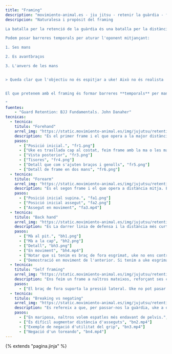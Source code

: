 ```yaml
---
title: "Framing"
description: "movimiento-animal.es - jiu jitsu - retenir la guàrdia - framing"
descripcion: "Naturalesa i propòsit del framing

La batalla per la retenció de la guàrdia és una batalla per la distància. Una vegada uke ens ha passat les cames, el que vol és tancar la distància amb tori. 

Podem posar barreres temporals per aturar l'oponent mitjançant:

1. Ses mans

2. Es avantbraços

3. L'anvers de les mans


> Queda clar que l'objectiu no és espitjar a uke! Això no és realista


El que pretenem amb el framing és formar barreres **temporals** per mantenir la distància mentre recuperam la guàrdia p.e. amb fuga de cadera o tisores

"
fuentes:
    - "Guard Retention: BJJ Fundamentals. John Danaher"
tecnicas: 
  - tecnica:
    titulo: "Forehand"
    arrel_img: "https://static.movimiento-animal.es/img/jujutsu/retention/frames/"
    description: "És el primer frame i el que opera a la major distància. Notar que la màxima força es fa quan el colçe i el genoll estan junts." 
    pasos:
      - ["Posició inicial.", "fr1.png"]
      - ["Uke es trasllada cap al costat, feim frame amb la ma o les mans", "fr2.png"]
      - ["Vista posterior", "fr3.png"]
      - ["Tisores", "fr4.png"]
      - ["Detall que com s'ajuten braços i genolls", "fr5.png"]
      - ["Detall de frame en dos mans", "fr6.png"]
  - tecnica:
    titulo: "Forearm"
    arrel_img: "https://static.movimiento-animal.es/img/jujutsu/retention/frames/"
    description: "És el segon frame i el que opera a distància mitja. És el frame més fort." 
    pasos:
      - ["Posició inicial supina.", "fa1.png"]
      - ["Posició inicial assegut", "fa2.png"]
      - ["Assegut en moviment", "fa3.mp4"]
  - tecnica:
    titulo: "Back hand"
    arrel_img: "https://static.movimiento-animal.es/img/jujutsu/retention/frames/"
    description: "És La darrer linia de defensa i la distància més curta ja que la mà queda entre els dos pits. Mai donam gratuitament ni el pit ni el cap. Mai!. Lo perillós de uke sobre el nostre pit no és el pes, si no que tingui la posició interior. Si temin es braç de fora esgrimat, en realitat, es control el tenim naltros." 
    pasos:
      - ["Mà al pit.", "bh1.png"]
      - ["Mà a la cap", "bh2.png"]
      - ["Detall", "bh3.png"]
      - ["En moviment", "bh4.mp4"]
      - ["Notar que si tenim es braç de fora esgrimat, uke no ens controla. En canvi, si el té per dins, tenim problemes.", "bh5.png"]
      - ["Demostració en moviment de l'anterior. Si tenim a uke esgrimat per fora, el controlam", "bh6.mp4"]
  - tecnica:
    titulo: "Self framing"
    arrel_img: "https://static.movimiento-animal.es/img/jujutsu/retention/frames/"
    description: "Ens feim un frame a naltros mateixos, reforçant ses cames perquè no ens puguin passat." 
    pasos:
      - ["El braç de fora suporta la pressió lateral. Uke no pot pasar.", "sf1.mp4"]
  - tecnica:
    titulo: "Breaking vs negating"
    arrel_img: "https://static.movimiento-animal.es/img/jujutsu/retention/frames/"
    description: "Es refereix a que, per passar-nos la guàrdia, uke a de fer-nos algun tipus de grip. Naltros podem o bé rompre'l o bé negar-lo. Des de asseguts, el més fàcil rompre es grips a ses cames i negar es del cos." 
    pasos:
      - ["En mariposa, naltros volem espatles més endavant de pelvis.", "bn1.mp4"]
      - ["És difícil augmentar distància d'asseguts", "bn2.mp4"]
      - ["Exemple de negació d'utilitat del grip", "bn3.mp4"]
      - ["Negació d'un toreando", "bn4.mp4"]
---
```

{% extends  "pagina.jinja" %}